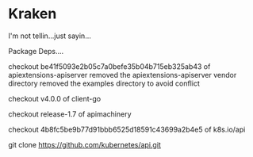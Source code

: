 # Kraken

I'm not tellin...just sayin...

Package Deps....

checkout be41f5093e2b05c7a0befe35b04b715eb325ab43 of apiextensions-apiserver
removed the apiextensions-apiserver vendor directory
removed the examples directory to avoid conflict

checkout v4.0.0 of client-go

checkout release-1.7 of apimachinery

checkout 4b8fc5be9b77d91bbb6525d18591c43699a2b4e5 of k8s.io/api

git clone https://github.com/kubernetes/api.git


